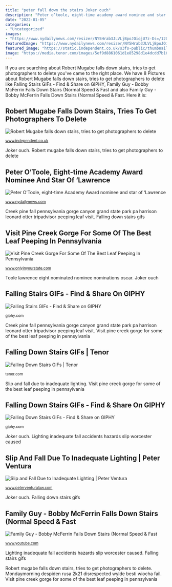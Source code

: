 ```yaml
---
title: "peter fall down the stairs Joker ouch"
description: "Peter o’toole, eight-time academy award nominee and star of ‘lawrence"
date: "2022-01-05"
categories:
- "Uncategorized"
images:
- "https://www.nydailynews.com/resizer/NY5Hrab3JLVLjBpoJOiqjU7z-Ds=/1200x920/top/arc-anglerfish-arc2-prod-tronc.s3.amazonaws.com/public/MSGILZ4UVHSJYVVDAB5UOUFFNY.jpg"
featuredImage: "https://www.nydailynews.com/resizer/NY5Hrab3JLVLjBpoJOiqjU7z-Ds=/1200x920/top/arc-anglerfish-arc2-prod-tronc.s3.amazonaws.com/public/MSGILZ4UVHSJYVVDAB5UOUFFNY.jpg"
featured_image: "https://static.independent.co.uk/s3fs-public/thumbnails/image/2015/02/05/08/mugabe-robert-fall.jpg"
image: "https://media.tenor.com/images/5ef9d8861061d1e85298d1e4dcdd7b16/tenor.gif"
---
```


If you are searching about Robert Mugabe falls down stairs, tries to get photographers to delete you've came to the right place. We have 8 Pictures about Robert Mugabe falls down stairs, tries to get photographers to delete like Falling Stairs GIFs - Find &amp; Share on GIPHY, Family Guy - Bobby McFerrin Falls Down Stairs (Normal Speed &amp; Fast and also Family Guy - Bobby McFerrin Falls Down Stairs (Normal Speed &amp; Fast. Here it is:

## Robert Mugabe Falls Down Stairs, Tries To Get Photographers To Delete

![Robert Mugabe falls down stairs, tries to get photographers to delete](https://static.independent.co.uk/s3fs-public/thumbnails/image/2015/02/05/08/mugabe-robert-fall.jpg "Falling stairs gifs")

<small>www.independent.co.uk</small>

Joker ouch. Robert mugabe falls down stairs, tries to get photographers to delete

## Peter O’Toole, Eight-time Academy Award Nominee And Star Of ‘Lawrence

![Peter O’Toole, eight-time Academy Award nominee and star of ‘Lawrence](https://www.nydailynews.com/resizer/NY5Hrab3JLVLjBpoJOiqjU7z-Ds=/1200x920/top/arc-anglerfish-arc2-prod-tronc.s3.amazonaws.com/public/MSGILZ4UVHSJYVVDAB5UOUFFNY.jpg "Visit pine creek gorge for some of the best leaf peeping in pennsylvania")

<small>www.nydailynews.com</small>

Creek pine fall pennsylvania gorge canyon grand state park pa harrison leonard otter tripadvisor peeping leaf visit. Falling down stairs gifs

## Visit Pine Creek Gorge For Some Of The Best Leaf Peeping In Pennsylvania

![Visit Pine Creek Gorge For Some Of The Best Leaf Peeping In Pennsylvania](https://img-aws.ehowcdn.com/700x/cdn.onlyinyourstate.com/wp-content/uploads/2019/09/2-164-700x468.jpg "Toole lawrence eight nominated nominee nominations oscar")

<small>www.onlyinyourstate.com</small>

Toole lawrence eight nominated nominee nominations oscar. Joker ouch

## Falling Stairs GIFs - Find &amp; Share On GIPHY

![Falling Stairs GIFs - Find &amp; Share on GIPHY](https://media.giphy.com/media/14aLuWEyopPrFK/giphy.gif "Joker ouch")

<small>giphy.com</small>

Creek pine fall pennsylvania gorge canyon grand state park pa harrison leonard otter tripadvisor peeping leaf visit. Visit pine creek gorge for some of the best leaf peeping in pennsylvania

## Falling Down Stairs GIFs | Tenor

![Falling Down Stairs GIFs | Tenor](https://media.tenor.com/images/5ef9d8861061d1e85298d1e4dcdd7b16/tenor.gif "Slip and fall due to inadequate lighting")

<small>tenor.com</small>

Slip and fall due to inadequate lighting. Visit pine creek gorge for some of the best leaf peeping in pennsylvania

## Falling Down Stairs GIFs - Find &amp; Share On GIPHY

![Falling Down Stairs GIFs - Find &amp; Share on GIPHY](https://media.giphy.com/media/JX63sWkDB6mPe/giphy.gif "Falling stairs gifs")

<small>giphy.com</small>

Joker ouch. Lighting inadequate fall accidents hazards slip worcester caused

## Slip And Fall Due To Inadequate Lighting | Peter Ventura

![Slip and Fall Due to Inadequate Lighting | Peter Ventura](http://www.peterventuralaw.com/wp-content/uploads/2012/07/lighting.jpg "Falling stairs gifs")

<small>www.peterventuralaw.com</small>

Joker ouch. Falling down stairs gifs

## Family Guy - Bobby McFerrin Falls Down Stairs (Normal Speed &amp; Fast

![Family Guy - Bobby McFerrin Falls Down Stairs (Normal Speed &amp; Fast](https://i.ytimg.com/vi/vp54t3u4O_I/maxresdefault.jpg "Toole lawrence eight nominated nominee nominations oscar")

<small>www.youtube.com</small>

Lighting inadequate fall accidents hazards slip worcester caused. Falling stairs gifs

Robert mugabe falls down stairs, tries to get photographers to delete. Mondaymorning despiden rusa 2k21 disrespected wylde besti wiocha fail. Visit pine creek gorge for some of the best leaf peeping in pennsylvania
